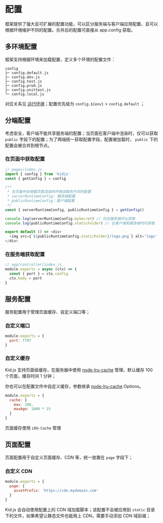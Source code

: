 # 配置

框架提供了强大且可扩展的配置功能，可以区分服务端与客户端应用配置，且可以根据环境维护不同的配置。合并后的配置可直接从 app.config 获取。

## 多环境配置

框架支持根据环境来加载配置，定义多个环境的配置文件：

```
config
├─ config.default.js
├─ config.dev.js
├─ config.test.js
├─ config.prod.js
├─ config.unittest.js
└─ config.local.js
```

对应关系见 [运行环境](framework?id=运行环境)；配置优先级为 `config.${env}` > `config.default` ；

## 分端配置

考虑安全，客户端不能共享服务端的配置；当页面在客户端中渲染时，仅可以获取 `public` 字段下的配置；为了两端统一获取配置字段，配置被加载时，  `public` 下的配置会被合并到根节点。

### 在页面中获取配置

``` js
// pages/index.js
import { config } from 'kidjs'
const { getConfig } = config

/**
 * 在页面中会根据页面渲染的环境读取到不同的配置
 * serverRuntimeConfig: 服务端配置
 * publicRuntimeConfig：客户端配置
 */
const { serverRuntimeConfig, publicRuntimeConfig } = getConfig()

console.log(serverRuntimeConfig.mySecret) // 仅在服务端可以获取
console.log(publicRuntimeConfig.staticFolder) // 在客户端和服务端均可获取

export default () => <div>
  <img src={`${publicRuntimeConfig.staticFolder}/logo.png`} alt='logo' />
</div>
```

### 在服务端获取配置

``` js
// app/controller/index.js
module.exports = async (ctx) => {
  const { port } = ctx.config
  ctx.body = port
}
```

## 服务配置

服务配置用于管理页面缓存、自定义端口等；

### 自定义端口

``` js
module.exports = {
  port: 7707
}
```

### 自定义缓存

Kid.js 支持页面级缓存，在服务器中使用 [node-lru-cache](https://github.com/isaacs/node-lru-cache) 管理，默认缓存 100 个页面，缓存时间 1 分钟；

你也可以在配置文件中自定义缓存，参数继承 [node-lru-cache](https://github.com/isaacs/node-lru-cache) Options。

``` js
module.exports = {
  cache: {
    max: 100,
    maxAge: 1000 * 15
  }
}
```

页面缓存使用 `LRU-Cache` 管理

## 页面配置

页面配置用于自定义页面缓存、CDN 等，统一放置在 `page` 字段下；

### 自定义 CDN
``` js
module.exports = {
  page: {
    assetPrefix: 'https://cdn.mydomain.com'
  }
}
```

Kid.js 会自动使用配置上的 CDN 域加载脚本；该配置不会被应用到 `static` 目录下的文件，如果希望让静态文件也能用上 CDN，需要手动添加 CDN 域前缀；
